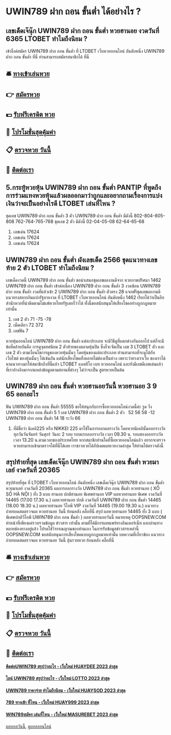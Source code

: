 # UWIN789 ฝาก ถอน ขั้นต่ำ ได้อย่างไร ?
## เลขเด็ดเจ๊นุ๊ก UWIN789 ฝาก ถอน ขั้นต่ำ หวยฮานอย งวดวันที่ 6365 LTOBET ทำไมถึงนิยม ?
เข้าลิ้งค์สมัคร UWIN789 ฝาก ถอน ขั้นต่ำ ที่ LTOBET เว็บหวยออนไลน์ อันดับหนึ่ง UWIN789 ฝาก ถอน ขั้นต่ำ ที่นี่
ท่านสามารถสมัครสมาชิกได้ ที่นี่

## 🛎 [ทางเข้าเล่นหวย](https://bit.ly/3BG5bNw)
## 👉 [สมัครหวย](https://bit.ly/3BG5bNw)
## 💵 [รับฟรีเครดิต หวย](https://bit.ly/3C3mvgS)
## 👑 [โปรโมชั่นสุดคุ้มค่า](https://bit.ly/3C3mvgS)
## 📋 [ตรวจหวย วันนี้](https://bit.ly/3C3mvgS)
## 📱 [ติดต่อเรา](https://bit.ly/3C3mvgS)

## 5.กระทู้หวยหุ้น UWIN789 ฝาก ถอน ขั้นต่ำ PANTIP ที่พูดถึงการร่วมแทงหวยหุ้นแล้วผลออกมาว่าถูกและอยากถามเรื่องการแบ่งเงินว่าจะเป็นอย่างไรดี LTOBET เล่นที่ไหน ?
ชุดเลข UWIN789 ฝาก ถอน ขั้นต่ำ 3 ตัว UWIN789 ฝาก ถอน ขั้นต่ำ มีดังนี้
802-804-805-808
762-764-765-768
ชุดเลข 2 ตัว มีดังนี้
02-04-05-08
62-64-65-68
1. เลขเด่น 17624
2. เลขเด่น 17624
3. เลขเด่น 17624

## UWIN789 ฝาก ถอน ขั้นต่ำ ผังเลขเด็ด 2566 ชุดแนวทางเลขท้าย 2 ตัว LTOBET ทำไมถึงนิยม ?
เลขเด็ดงวดนี้ UWIN789 ฝาก ถอน ขั้นต่ำ ขอนำเสนอชุดเลขผลงานดีจาก หวยภาพปริศนา 1462 UWIN789 ฝาก ถอน ขั้นต่ำ เข้าต่อเนื่อง UWIN789 ฝาก ถอน ขั้นต่ำ 3 งวดซ้อน UWIN789 ฝาก ถอน ขั้นต่ำ งวดที่แล้วเข้า 2 UWIN789 ฝาก ถอน ขั้นต่ำ ตัวตรง 28 แจกฟรีชุดเลขผลงานดี แนวทางสลากกินแบ่งรัฐบาลงวด ที่ LTOBET เว็บหวยออนไลน์ อันดับหนึ่ง 1462 เรียกได้ว่าเป็นอีกสำนักหวยที่น่าติดตามไม่แพ้หวยไทยรัฐเลยก็ว่าได้ ทั้งนี้ขอสนับสนุนให้เสี่ยงโชคอย่างถูกกฎหมายเท่านั้น
1. เลข 2 ตัว 71 -75 -78
2. เม็ดเดียว 72 372
3. เลขฟัน 7

หวยหุ้นออนไลน์ UWIN789 ฝาก ถอน ขั้นต่ำ แต่ละประเภท จะมีวิธีดูที่แตกต่างกันออกไป แต่ก็จะมีข้อที่คล้ายกันคือ การดูจุดทศนิยม 2 ตัวท้ายของตลาดหุ้นปิด ซึ่งก็จะจัดเป็น เลข 3 LTOBET ตัว และ เลข 2 ตัว ตามเงื่อนไขการดูของหวยหุ้นนั้นๆ โดยหุ้นของแต่ละประเภท ท่านสามารถที่จะดูได้กับเว็บไซต์ ของหุ้นนั้นๆ ได้เช่นกัน แต่นักเสี่ยงโชคทั้งหลายไม่ต้องเป็นห่วง เพราะว่าทางเราเว็บ ของเราได้หาแนวทางมาให้สมาชิกถึงที่นี้แล้ว LTOBET แอลทีโอ เบท หวยออนไลน์ และยังมีเลขดีเลขเด่นแล้ว ที่เราอ้างอิงมาจากแหล่งข้อมูลตามสถานที่ต่างๆ ไม่ว่าจะเป็น สูตรหวยเป็นต้น

## UWIN789 ฝาก ถอน ขั้นต่ำ หวยฮานอยวันนี้ หวยฮานอย 3 9 65 ออกอะไร
ฟัน UWIN789 ฝาก ถอน ขั้นต่ำ 55555
ขอให้สนุกกับการซื้อหวยออนไลน์งวดนี้ค่ะ
รูด วิ่ง     UWIN789 ฝาก ถอน ขั้นต่ำ 5 1
เลข UWIN789 ฝาก ถอน ขั้นต่ำ 2 ตัว   52 56 58 -12 UWIN789 ฝาก ถอน ขั้นต่ำ 14 18
ระวัง 66
1. ที่มีชื่อว่า นิเคอิ225 หรือ NIKKEI 225 มาใช้ในการออกผลรางวัล โดยหวยนิเคอินั้นออกรางวัลทุกวันวันจันทร์ วันศุกร์ วันละ 2 รอบ รอบแรกออกรางวัล เวลา 09.30 น. รอบสองออกรางวัล เวลา 13.20 น.ตามเวลาของประเทศไทย หากสมาชิกท่านใดที่ซื้อหวยออนไลน์แล้ว อยากจะตรวจหวยสามารถเข้ามาตรวจได้ที่นี่ได้เลย เราชาวหวยได้อัปเดตผลหวยงวดล่าสุด ให้ท่านได้ตรวจดังนี้

## สรุปท้ายที่สุด เลขเด็ดเจ๊นุ๊ก UWIN789 ฝาก ถอน ขั้นต่ำ หวยมาเลย์ งวดวันที่ 20365
สรุปท้ายที่สุด ที่ LTOBET เว็บหวยออนไลน์ อันดับหนึ่ง เลขเด็ดเจ๊นุ๊ก UWIN789 ฝาก ถอน ขั้นต่ำ หวยมาเลย์ งวดวันที่ 20365 ผลการออกรางวัล UWIN789 ฝาก ถอน ขั้นต่ำ หวยฮานอย ( XỔ SỐ HÀ NỘI ) ทั้ง 3 แบบ ฮานอย ปกติฮานอย พิเศษฮานอย VIP
ผลหวยฮานอย พิเศษ งวดวันที่ 14465 (17.00 17.30 น.)
ผลหวยฮานอย ปกติ งวดวันที่ UWIN789 ฝาก ถอน ขั้นต่ำ 14465 (18.00 18.30 น.)
ผลหวยฮานอย วีไอพี VIP งวดวันที่ 14465 (19.00 19.30 น.)
 แนวทางถ่ายทอดสดตรวจผล หวยฮานอย วันนี้ ย้อนหลัง คลิ๊กที่นี่ 
สรุป ผลหวยฮานอย 14465 ทั้ง 3 แบบ ( พิเศษปกติวีไอพี UWIN789 ฝาก ถอน ขั้นต่ำ ) ผลหวยฮานอยวันนี้
หมายเหตุ OOPSNEW.COM ทำหน้าที่เพียงแค่รวบรวมข้อมูล ข่าวสาร เท่านั้น ตามที่ได้มีการเผยแพร่ทางอินเตอร์เน็ท และผ่านทางหลายช่องทางอยู่แล้ว โปรดใช้วิจารณญาณของท่านเอง ในการรับข้อมูลข่าวสารเหล่านี้ OOPSNEW.COM ขอสนับสนุนการเสี่ยงโชคแบบถูกกฎหมายเท่านั้น
บทความที่เกี่ยวข้อง
แนวทางถ่ายทอดสดตรวจผล หวยฮานอย วันนี้ ลุ้นรวยหวย ย้อนหลัง คลิ๊กที่นี่

## 🛎 [ทางเข้าเล่นหวย](https://bit.ly/3BG5bNw)
## 👉 [สมัครหวย](https://bit.ly/3BG5bNw)
## 💵 [รับฟรีเครดิต หวย](https://bit.ly/3C3mvgS)
## 👑 [โปรโมชั่นสุดคุ้มค่า](https://bit.ly/3C3mvgS)
## 📋 [ตรวจหวย วันนี้](https://bit.ly/3C3mvgS)
## 📱 [ติดต่อเรา](https://bit.ly/3C3mvgS)

#### [ติดต่อUWIN789 สรุปว่าอะไร - เว็บใหม่ HUAYDEE 2023 ล่าสุด](https://atom.io/themes/ติดต่อuwin789%20สรุปว่าอะไร%20-%20เว็บใหม่%20huaydee%202023%20ล่าสุด)
#### [ไลน์ UWIN789 สรุปว่าอะไร - เว็บใหม่ LOTTO 2023 ล่าสุด](https://atom.io/themes/ไลน์%20uwin789%20สรุปว่าอะไร%20-%20เว็บใหม่%20lotto%202023%20ล่าสุด)
#### [UWIN789 ราคาจ่าย ทำไมถึงนิยม - เว็บใหม่ HUAYSOD 2023 ล่าสุด](https://atom.io/themes/uwin789%20ราคาจ่าย%20ทำไมถึงนิยม%20-%20เว็บใหม่%20huaysod%202023%20ล่าสุด)
#### [789 ทางเข้า ที่ไหน - เว็บใหม่ HUAY999 2023 ล่าสุด](https://atom.io/themes/789%20ทางเข้า%20ที่ไหน%20-%20เว็บใหม่%20huay999%202023%20ล่าสุด)
#### [WIN789สมัคร เล่นที่ไหน - เว็บใหม่ MASUREBET 2023 ล่าสุด](https://atom.io/themes/win789สมัคร%20เล่นที่ไหน%20-%20เว็บใหม่%20masurebet%202023%20ล่าสุด)

[ผลบอลวันนี้](https://siamsport.tv "ผลบอลวันนี้"), [ดูบอลออนไลน์](https://siamsport.tv/ดูบอลสด "ดูบอลออนไลน์")